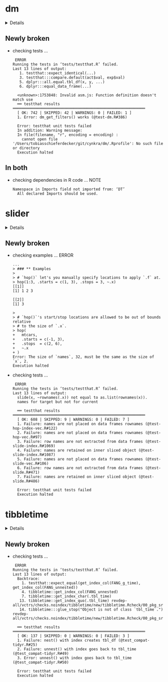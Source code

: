 # dm

<details>

* Version: 0.1.1
* Source code: https://github.com/cran/dm
* Date/Publication: 2020-03-12 17:30:02 UTC
* Number of recursive dependencies: 116

Run `revdep_details(,"dm")` for more info

</details>

## Newly broken

*   checking tests ...
    ```
     ERROR
    Running the tests in ‘tests/testthat.R’ failed.
    Last 13 lines of output:
       1. testthat::expect_identical(...)
       3. testthat:::compare.default(act$val, exp$val)
       5. dplyr:::all.equal.tbl_df(x, y, ...)
       6. dplyr:::equal_data_frame(...)
      
      <unknown>:1753848: Invalid asm.js: Function definition doesn't match use
      ══ testthat results  ═══════════════════════════════════════════════════════════
      [ OK: 742 | SKIPPED: 42 | WARNINGS: 0 | FAILED: 1 ]
      1. Error: dm_get_filters() works (@test-dm.R#386) 
      
      Error: testthat unit tests failed
      In addition: Warning message:
      In file(filename, "r", encoding = encoding) :
        cannot open file '/Users/tobiasschieferdecker/git/cynkra/dm/.Rprofile': No such file or directory
      Execution halted
    ```

## In both

*   checking dependencies in R code ... NOTE
    ```
    Namespace in Imports field not imported from: ‘DT’
      All declared Imports should be used.
    ```

# slider

<details>

* Version: 0.1.2
* Source code: https://github.com/cran/slider
* URL: https://github.com/DavisVaughan/slider
* BugReports: https://github.com/DavisVaughan/slider/issues
* Date/Publication: 2020-03-10 15:10:02 UTC
* Number of recursive dependencies: 59

Run `revdep_details(,"slider")` for more info

</details>

## Newly broken

*   checking examples ... ERROR
    ```
    ...
    > ### ** Examples
    > 
    > # `hop()` let's you manually specify locations to apply `.f` at.
    > hop(1:3, .starts = c(1, 3), .stops = 3, ~.x)
    [[1]]
    [1] 1 2 3
    
    [[2]]
    [1] 3
    
    > 
    > # `hop()`'s start/stop locations are allowed to be out of bounds relative
    > # to the size of `.x`.
    > hop(
    +   mtcars,
    +   .starts = c(-1, 3),
    +   .stops  = c(2, 6),
    +   ~.x
    + )
    Error: The size of `names`, 32, must be the same as the size of `x`, 2.
    Execution halted
    ```

*   checking tests ...
    ```
     ERROR
    Running the tests in ‘tests/testthat.R’ failed.
    Last 13 lines of output:
      slide(x, ~rownames(.x)) not equal to as.list(rownames(x)).
      names for target but not for current
      
      ══ testthat results  ═══════════════════════════════════════════════════════════
      [ OK: 608 | SKIPPED: 9 | WARNINGS: 0 | FAILED: 7 ]
      1. Failure: names are not placed on data frames rownames (@test-hop-index-vec.R#122) 
      2. Failure: names are not placed on data frames rownames (@test-hop-vec.R#97) 
      3. Failure: row names are not extracted from data frames (@test-slide-index.R#1069) 
      4. Failure: names are retained on inner sliced object (@test-slide-index.R#1087) 
      5. Failure: names are not placed on data frames rownames (@test-slide-vec.R#106) 
      6. Failure: row names are not extracted from data frames (@test-slide.R#471) 
      7. Failure: names are retained on inner sliced object (@test-slide.R#486) 
      
      Error: testthat unit tests failed
      Execution halted
    ```

# tibbletime

<details>

* Version: 0.1.3
* Source code: https://github.com/cran/tibbletime
* URL: https://github.com/business-science/tibbletime
* BugReports: https://github.com/business-science/tibbletime/issues
* Date/Publication: 2019-09-20 05:00:02 UTC
* Number of recursive dependencies: 64

Run `revdep_details(,"tibbletime")` for more info

</details>

## Newly broken

*   checking tests ...
    ```
     ERROR
    Running the tests in ‘tests/testthat.R’ failed.
    Last 13 lines of output:
      Backtrace:
        1. testthat::expect_equal(get_index_col(FANG_g_time), get_index_col(FANG_unnested))
        4. tibbletime::get_index_col(FANG_unnested)
        7. tibbletime::get_index_char(.tbl_time)
       13. tibbletime::get_index_quo(.tbl_time) revdep-all/vctrs/checks.noindex/tibbletime/new/tibbletime.Rcheck/00_pkg_src/tibbletime/R/getters.R:28:2
       14. tibbletime:::glue_stop("Object is not of class `tbl_time`.") revdep-all/vctrs/checks.noindex/tibbletime/new/tibbletime.Rcheck/00_pkg_src/tibbletime/R/getters.R:12:2
      
      ══ testthat results  ═══════════════════════════════════════════════════════════
      [ OK: 137 | SKIPPED: 0 | WARNINGS: 0 | FAILED: 3 ]
      1. Failure: nest() with index creates tbl_df (@test_compat-tidyr.R#25) 
      2. Failure: unnest() with index goes back to tbl_time (@test_compat-tidyr.R#49) 
      3. Error: unnest() with index goes back to tbl_time (@test_compat-tidyr.R#50) 
      
      Error: testthat unit tests failed
      Execution halted
    ```

